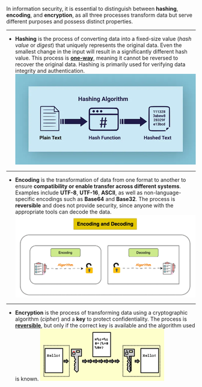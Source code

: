 In information security, it is essential to distinguish between **hashing**, **encoding**, and **encryption**, as all three processes transform data but serve different purposes and possess distinct properties.

---
- **Hashing** is the process of converting data into a fixed-size value (*hash value* or *digest*) that uniquely represents the original data. Even the smallest change in the input will result in a significantly different hash value. This process is <u>**one-way**</u>, meaning it cannot be reversed to recover the original data. Hashing is primarily used for verifying data integrity and authentication.
![Hashing Example](../assets/img1.png)

---
- **Encoding** is the transformation of data from one format to another to ensure **compatibility or enable transfer across different systems**. Examples include **UTF-8**, **UTF-16**, **ASCII**, as well as non-language-specific encodings such as **Base64** and **Base32**. The process is **reversible** and does not provide security, since anyone with the appropriate tools can decode the data.
![Encoding Example](../assets/img2.png)
---
- **Encryption** is the process of transforming data using a cryptographic algorithm (*cipher*) and a **key** to protect confidentiality. The process is <u>**reversible**</u>, but only if the correct key is available and the algorithm used is known.
![Encryption Example](../assets/img3.png)